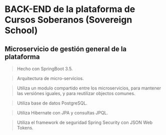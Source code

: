 # BACK-END de la plataforma de Cursos Soberanos (Sovereign School)

## Microservicio de gestión general de la plataforma

> Hecho con SpringBoot 3.5.

> Arquitectura de micro-servicios.

> Utiliza un modulo compartido entre los microservicios, para mantener las versiónes iguales, y para reutilizar objectos comunes.

> Utiliza base de datos PostgreSQL.

> Utiliza Hibernate con JPA y consultas JPQL.

> Utiliza el framework de seguridad Spring Security con JSON Web Tokens.

